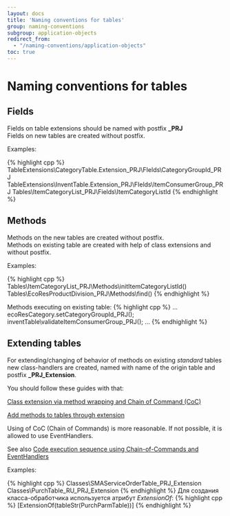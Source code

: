```yaml
---
layout: docs
title: 'Naming conventions for tables'
group: naming-conventions
subgroup: application-objects
redirect_from:
  - "/naming-conventions/application-objects"
toc: true
---
```


# Naming conventions for tables

## Fields
Fields on table extensions should be named with postfix <b>_PRJ</b><br/>
Fields on new tables are created without postfix.

Examples:

{% highlight cpp %}
TableExtensions\CategoryTable.Extension_PRJ\FIelds\CategoryGroupId_PRJ
TableExtensions\InventTable.Extension_PRJ\FIelds\ItemConsumerGroup_PRJ
Tables\ItemCategoryList_PRJ\Fields\ItemCategoryListId
{% endhighlight %}

## Methods 
Methods on the new tables are created without postfix.<br/>
Methods on existing table are created with help of class extensions and without postfix.<br/>

Examples:

{% highlight cpp %}
Tables\ItemCategoryList_PRJ\Methods\initItemCategoryListId()
Tables\EcoResProductDivision_PRJ\Methods\find()
{% endhighlight %}

Methods executing on existing table:
{% highlight cpp %}
...
ecoResCategory.setCategoryGroupId_PRJ();
inventTable\validateItemConsumerGroup_PRJ();
...
{% endhighlight %}

## Extending tables 

For extending/changing of behavior of methods on existing _standard_ tables new class-handlers are created, named with name of the origin table and postfix <b>_PRJ_Extension</b>.

You should follow these guides with that:<br/>


[Class extension via method wrapping and Chain of Command (CoC)](https://docs.microsoft.com/en-us/dynamics365/unified-operations/dev-itpro/extensibility/method-wrapping-coc)

[Add methods to tables through extension](https://docs.microsoft.com/en-us/dynamics365/unified-operations/dev-itpro/extensibility/add-method-table)


Using of CoC (Chain of Commands) is more reasonable. If not possible, it is allowed to use EventHandlers.

See also [Code execution sequence using Chain-of-Commands and EventHandlers](/development-guidlines/code-execution-sequence-using-chain-of-commands-and-eventhandlers/)

Examples:


{% highlight cpp %}
Classes\SMAServiceOrderTable_PRJ_Extension
Classes\PurchTable_RU_PRJ_Extension
{% endhighlight %}
Для создания класса-обработчика используется атрибут _ExtensionOf_: 
{% highlight cpp %}
[ExtensionOf(tableStr(PurchParmTable))] 
{% endhighlight %}

